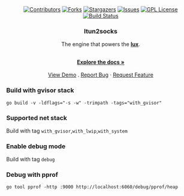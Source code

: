 <a name="readme-top"></a>

<br />
<div align="center">

[![Contributors][contributors-shield]][contributors-url]
[![Forks][forks-shield]][forks-url]
[![Stargazers][stars-shield]][stars-url]
[![Issues][issues-shield]][issues-url]
[![GPL License][license-shield]][license-url]
[![Build Status][build-shield]][build-url]

<h3 align="center">Itun2socks</h3>
The engine that powers the <a href="https://github.com/igoogolx/lux"><strong>lux</strong></a>.

  <p align="center">
    <br />
    <a href="https://github.com/igoogolx/itun2socks/wiki"><strong>Explore the docs »</strong></a>
    <br />
    <br />
    <a href="https://igoogolx.github.io/lux-dashboard/">View Demo</a>
    .
    <a href="https://github.com/igoogolx/itun2socks/issues">Report Bug</a>
    ·
    <a href="https://github.com/igoogolx/itun2socks/issues">Request Feature</a>
  </p>
</div>


[contributors-shield]: https://img.shields.io/github/contributors/igoogolx/itun2socks.svg
[contributors-url]: https://github.com/igoogolx/itun2socks/graphs/contributors
[forks-shield]: https://img.shields.io/github/forks/igoogolx/itun2socks.svg
[forks-url]: https://github.com/igoogolx/itun2socks/network/members
[stars-shield]: https://img.shields.io/github/stars/igoogolx/itun2socks.svg
[stars-url]: https://github.com/igoogolx/itun2socks/stargazers
[issues-shield]: https://img.shields.io/github/issues/igoogolx/itun2socks.svg
[issues-url]: https://github.com/igoogolx/itun2socks/issues
[license-shield]: https://img.shields.io/github/license/igoogolx/itun2socks.svg
[license-url]: https://github.com/igoogolx/itun2socks/blob/main/LICENSE
[build-shield]: https://github.com/igoogolx/itun2socks/actions/workflows/build.yml/badge.svg
[build-url]: https://github.com/igoogolx/itun2socks/actions/workflows/build.yml


### Build with gvisor stack
`go build -v -ldflags="-s -w" -trimpath -tags="with_gvisor"`

### Supported net stack
Build with tag `with_gvisor`,`with_lwip`,`with_system`

### Enable debug mode
Build with tag `debug`

### Debug with pprof
`go tool pprof -http :9000 http://localhost:6060/debug/pprof/heap`
